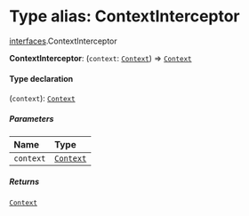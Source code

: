 # Type alias: ContextInterceptor

[interfaces](/auto-docs/free-layout-editor/modules/interfaces.md).ContextInterceptor

**ContextInterceptor**: (`context`: [`Context`](/auto-docs/free-layout-editor/interfaces/interfaces.Context.md)) => [`Context`](/auto-docs/free-layout-editor/interfaces/interfaces.Context.md)

#### Type declaration

(`context`): [`Context`](/auto-docs/free-layout-editor/interfaces/interfaces.Context.md)

##### Parameters

| Name | Type |
| :------ | :------ |
| `context` | [`Context`](/auto-docs/free-layout-editor/interfaces/interfaces.Context.md) |

##### Returns

[`Context`](/auto-docs/free-layout-editor/interfaces/interfaces.Context.md)
